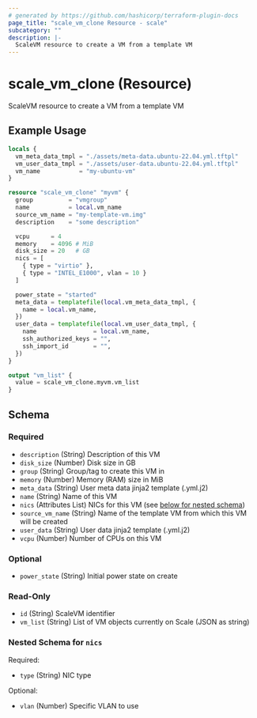 ```yaml
---
# generated by https://github.com/hashicorp/terraform-plugin-docs
page_title: "scale_vm_clone Resource - scale"
subcategory: ""
description: |-
  ScaleVM resource to create a VM from a template VM
---
```


# scale_vm_clone (Resource)

ScaleVM resource to create a VM from a template VM

## Example Usage

```terraform
locals {
  vm_meta_data_tmpl = "./assets/meta-data.ubuntu-22.04.yml.tftpl"
  vm_user_data_tmpl = "./assets/user-data.ubuntu-22.04.yml.tftpl"
  vm_name           = "my-ubuntu-vm"
}

resource "scale_vm_clone" "myvm" {
  group          = "vmgroup"
  name           = local.vm_name
  source_vm_name = "my-template-vm.img"
  description    = "some description"

  vcpu      = 4
  memory    = 4096 # MiB
  disk_size = 20   # GB
  nics = [
    { type = "virtio" },
    { type = "INTEL_E1000", vlan = 10 }
  ]

  power_state = "started"
  meta_data = templatefile(local.vm_meta_data_tmpl, {
    name = local.vm_name,
  })
  user_data = templatefile(local.vm_user_data_tmpl, {
    name                = local.vm_name,
    ssh_authorized_keys = "",
    ssh_import_id       = "",
  })
}

output "vm_list" {
  value = scale_vm_clone.myvm.vm_list
}
```

<!-- schema generated by tfplugindocs -->
## Schema

### Required

- `description` (String) Description of this VM
- `disk_size` (Number) Disk size in GB
- `group` (String) Group/tag to create this VM in
- `memory` (Number) Memory (RAM) size in MiB
- `meta_data` (String) User meta data jinja2 template (.yml.j2)
- `name` (String) Name of this VM
- `nics` (Attributes List) NICs for this VM (see [below for nested schema](#nestedatt--nics))
- `source_vm_name` (String) Name of the template VM from which this VM will be created
- `user_data` (String) User data jinja2 template (.yml.j2)
- `vcpu` (Number) Number of CPUs on this VM

### Optional

- `power_state` (String) Initial power state on create

### Read-Only

- `id` (String) ScaleVM identifier
- `vm_list` (String) List of VM objects currently on Scale (JSON as string)

<a id="nestedatt--nics"></a>
### Nested Schema for `nics`

Required:

- `type` (String) NIC type

Optional:

- `vlan` (Number) Specific VLAN to use
